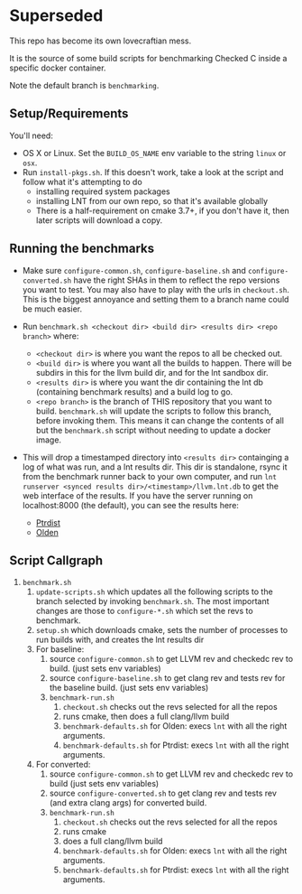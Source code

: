 # Superseded

This repo has become its own lovecraftian mess.

It is the source of some build scripts for benchmarking Checked C inside
a specific docker container.

Note the default branch is `benchmarking`.

## Setup/Requirements

You'll need:

- OS X or Linux. Set the `BUILD_OS_NAME` env variable to the string `linux` or `osx`.
- Run `install-pkgs.sh`. If this doesn't work, take a look at the script and follow what it's attempting to do
  - installing required system packages
  - installing LNT from our own repo, so that it's available globally
  - There is a half-requirement on cmake 3.7+, if you don't have it, then later scripts will download a copy.

## Running the benchmarks

- Make sure `configure-common.sh`, `configure-baseline.sh` and `configure-converted.sh` have the right SHAs in them
  to reflect the repo versions you want to test. You may also have to play with the urls in `checkout.sh`. This is the biggest annoyance
  and setting them to a branch name could be much easier.
- Run `benchmark.sh <checkout dir> <build dir> <results dir> <repo branch>` where:
  - `<checkout dir>` is where you want the repos to all be checked out.
  - `<build dir>` is where you want all the builds to happen. There will be subdirs in this for the llvm build dir, and for the lnt sandbox dir.
  - `<results dir>` is where you want the dir containing the lnt db (containing benchmark results) and a build log to go.
  - `<repo branch>` is the branch of THIS repository that you want to build. `benchmark.sh` will update the scripts to follow this branch, before    invoking them. This means it can change the contents of all but the `benchmark.sh` script without needing to update a docker image. 

- This will drop a timestamped directory into `<results dir>` containging a log of what was run, and a lnt results dir. This dir is standalone, rsync it from the benchmark runner back to your own computer, and run `lnt runserver <synced results dir>/<timestamp>/llvm.lnt.db` to get the web interface of the results. If you have the server running on localhost:8000 (the default), you can see the results here:
  - [Ptrdist](http://localhost:8000/db_default/v4/nts/4?show_delta=yes&show_previous=yes&show_stddev=yes&show_all=yes&show_small_diff=yes&num_comparison_runs=0&test_filter=&test_min_value_filter=&aggregation_fn=median&MW_confidence_lv=0.05&compare_to=2&submit=Update)
  - [Olden](http://localhost:8000/db_default/v4/nts/3?show_delta=yes&show_previous=yes&show_stddev=yes&show_all=yes&show_small_diff=yes&num_comparison_runs=0&test_filter=&test_min_value_filter=&aggregation_fn=median&MW_confidence_lv=0.05&compare_to=1&submit=Update)


## Script Callgraph

1. `benchmark.sh`
    1. `update-scripts.sh` which updates all the following scripts to the branch selected by invoking `benchmark.sh`. The most important changes are those to `configure-*.sh` which set the revs to benchmark.
    2. `setup.sh` which downloads cmake, sets the number of processes to run builds with, and creates the lnt results dir
    3. For baseline:
        1. source `configure-common.sh` to get LLVM rev and checkedc rev to build. (just sets env variables)
        2. source `configure-baseline.sh` to get clang rev and tests rev for the baseline build. (just sets env variables)
        3. `benchmark-run.sh`
            1. `checkout.sh` checks out the revs selected for all the repos
            1. runs cmake, then does a full clang/llvm build
            1. `benchmark-defaults.sh` for Olden: execs `lnt` with all the right arguments.
            2. `benchmark-defaults.sh` for Ptrdist: execs `lnt` with all the right arguments.
    4. For converted:
        1. source `configure-common.sh` to get LLVM rev and checkedc rev to build (just sets env variables)
        2. source `configure-converted.sh` to get clang rev and tests rev (and extra clang args) for converted build.
        3. `benchmark-run.sh`
            1. `checkout.sh` checks out the revs selected for all the repos
            1. runs cmake
            1. does a full clang/llvm build
            1. `benchmark-defaults.sh` for Olden: execs `lnt` with all the right arguments.
            2. `benchmark-defaults.sh` for Ptrdist: execs `lnt` with all the right arguments.

